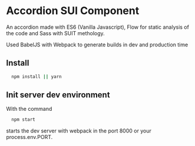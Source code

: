 # Accordion SUI Component

An accordion made with ES6 (Vanilla Javascript), Flow for static analysis of the code and Sass with SUIT methology.

Used BabelJS with Webpack to generate builds in dev and production time

## Install

```sh
  npm install || yarn
```


## Init server dev environment

With the command

```sh
  npm start
```

starts the dev server with webpack in the port 8000 or your process.env.PORT.

